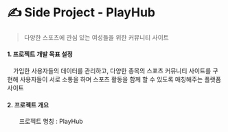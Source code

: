 # ✍️ Side Project - PlayHub
####
> 다양한 스포츠에 관심 있는 여성들을 위한 커뮤니티 사이트

#### 1. 프로젝트 개발 목표 설정
　가입한 사용자들의 데이터를 관리하고, 다양한 종목의 스포츠 커뮤니티 사이트를 구현해 사용자들이 서로 소통을 하며 스포츠 활동을 함께 할 수 있도록 매칭해주는 플랫폼 사이트

#### 2. 프로젝트 개요
　　프로젝트 명칭 : PlayHub
